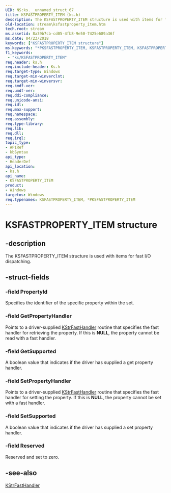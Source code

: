 ```yaml
---
UID: NS:ks.__unnamed_struct_67
title: KSFASTPROPERTY_ITEM (ks.h)
description: The KSFASTPROPERTY_ITEM structure is used with items for fast I/O dispatching.
old-location: stream\ksfastproperty_item.htm
tech.root: stream
ms.assetid: 8a39b7cb-cd05-4fb8-9e50-7425e689a36f
ms.date: 04/23/2018
keywords: ["KSFASTPROPERTY_ITEM structure"]
ms.keywords: "*PKSFASTPROPERTY_ITEM, KSFASTPROPERTY_ITEM, KSFASTPROPERTY_ITEM structure [Streaming Media Devices], PKSFASTPROPERTY_ITEM, PKSFASTPROPERTY_ITEM structure pointer [Streaming Media Devices], ks-struct_dddb648f-ea8a-436a-b948-397364fe2db6.xml, ks/KSFASTPROPERTY_ITEM, ks/PKSFASTPROPERTY_ITEM, stream.ksfastproperty_item"
f1_keywords:
 - "ks/KSFASTPROPERTY_ITEM"
req.header: ks.h
req.include-header: Ks.h
req.target-type: Windows
req.target-min-winverclnt: 
req.target-min-winversvr: 
req.kmdf-ver: 
req.umdf-ver: 
req.ddi-compliance: 
req.unicode-ansi: 
req.idl: 
req.max-support: 
req.namespace: 
req.assembly: 
req.type-library: 
req.lib: 
req.dll: 
req.irql: 
topic_type:
- APIRef
- kbSyntax
api_type:
- HeaderDef
api_location:
- ks.h
api_name:
- KSFASTPROPERTY_ITEM
product:
- Windows
targetos: Windows
req.typenames: KSFASTPROPERTY_ITEM, *PKSFASTPROPERTY_ITEM
---
```


# KSFASTPROPERTY_ITEM structure


## -description


The KSFASTPROPERTY_ITEM structure is used with items for fast I/O dispatching.


## -struct-fields




### -field PropertyId

Specifies the identifier of the specific property within the set.


### -field GetPropertyHandler

Points to a driver-supplied <a href="https://docs.microsoft.com/windows-hardware/drivers/ddi/ks/nc-ks-pfnksfasthandler">KStrFastHandler</a> routine that specifies the fast handler for retrieving the property. If this is <b>NULL</b>, the property cannot be read with a fast handler.


### -field GetSupported

A boolean value that indicates if the driver has supplied a get property handler.


### -field SetPropertyHandler

Points to a driver-supplied <a href="https://docs.microsoft.com/windows-hardware/drivers/ddi/ks/nc-ks-pfnksfasthandler">KStrFastHandler</a> routine that specifies the fast handler for setting the property. If this is <b>NULL</b>, the property cannot be set with a fast handler.


### -field SetSupported

A boolean value that indicates if the driver has supplied a set property handler.


### -field Reserved

Reserved and set to zero.


## -see-also




<a href="https://docs.microsoft.com/windows-hardware/drivers/ddi/ks/nc-ks-pfnksfasthandler">KStrFastHandler</a>
 

 

